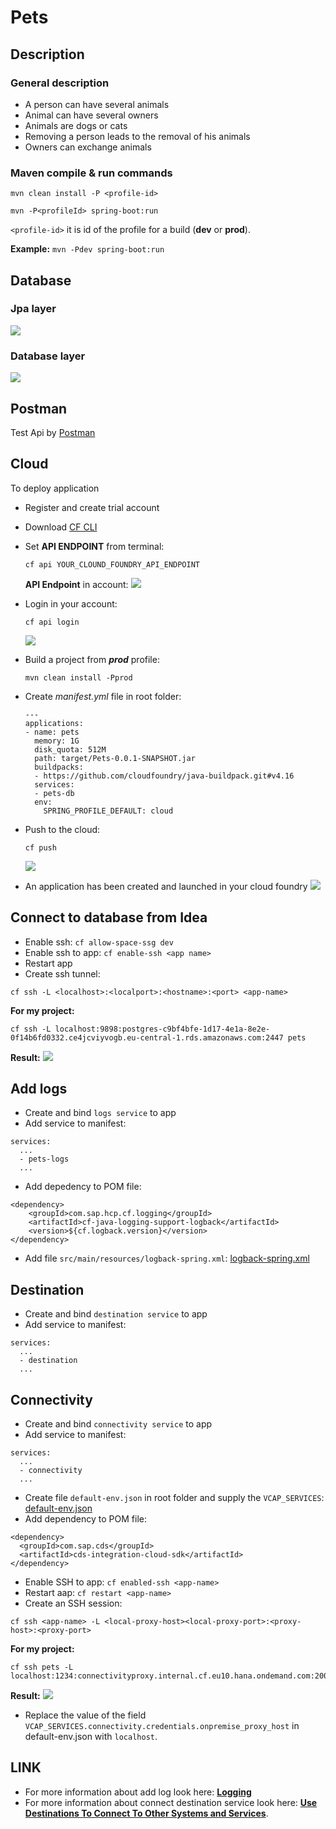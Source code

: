 # Pets

## Description

### General description

* A person can have several animals
* Animal can have several owners
* Animals are dogs or cats
* Removing a person leads to the removal of his animals
* Owners can exchange animals

### Maven compile & run commands

```
mvn clean install -P <profile-id>
```  

```
mvn -P<profileId> spring-boot:run
```  

`<profile-id>` it is id of the profile for a build (**dev** or **prod**).

**Example:** `mvn -Pdev spring-boot:run`

## Database

### Jpa layer

![](docs/img/entity.png)

### Database layer

![](docs/img/database_diagram.png)

## Postman

Test Api by [Postman](docs/postman/Pets%20api.postman_collection.json)

## Cloud

To deploy application

* Register and create trial account
* Download [CF CLI](https://docs.cloudfoundry.org/cf-cli/install-go-cli.html)
* Set **API ENDPOINT** from terminal:  
  ```
  cf api YOUR_CLOUND_FOUNDRY_API_ENDPOINT
  ``` 
  **API Endpoint** in account: ![](docs/img/api_endpoint.png)
* Login in your account:  
  ```
  cf api login
  ```
  ![](docs/img/login.png)
* Build a project from **_prod_** profile:  
  ```
  mvn clean install -Pprod
  ```
* Create _manifest.yml_ file in root folder:  
  ```
  ---
  applications:
  - name: pets
    memory: 1G
    disk_quota: 512M
    path: target/Pets-0.0.1-SNAPSHOT.jar
    buildpacks:
    - https://github.com/cloudfoundry/java-buildpack.git#v4.16
    services:
    - pets-db
    env:
      SPRING_PROFILE_DEFAULT: cloud
  ```
* Push to the cloud:  
  ```
  cf push
  ```
  ![](docs/img/push.gif)

* An application has been created and launched in your cloud foundry
![](docs/img/ondemand.com.png)
  
## Connect to database from Idea

* Enable ssh: `cf allow-space-ssg dev`
* Enable ssh to app: `cf enable-ssh <app name>`
* Restart app
* Create ssh tunnel:

```
cf ssh -L <localhost>:<localport>:<hostname>:<port> <app-name>
```
  
**For my project:** 
```
cf ssh -L localhost:9898:postgres-c9bf4bfe-1d17-4e1a-8e2e-0f14b6fd0332.ce4jcviyvogb.eu-central-1.rds.amazonaws.com:2447 pets
```
**Result:**
![](docs/img/connect%20to%20database.png)

## Add logs
* Create and bind `logs service` to app
* Add service to manifest:
```
services:
  ...
  - pets-logs
  ...
``` 
* Add depedency to POM file:
```
<dependency>
    <groupId>com.sap.hcp.cf.logging</groupId>
    <artifactId>cf-java-logging-support-logback</artifactId>
    <version>${cf.logback.version}</version>
</dependency>
```
* Add file `src/main/resources/logback-spring.xml`: [logback-spring.xml](src/main/resources/logback-spring.xml)

## Destination 
* Create and bind `destination service` to app
* Add service to manifest: 
```
services:
  ...
  - destination
  ...
```

## Connectivity

* Create and bind `connectivity service` to app
* Add service to manifest:
```
services:
  ...
  - connectivity
  ...
```
* Create file `default-env.json` in root folder and supply the `VCAP_SERVICES`: [default-env.json](default-env.json)
* Add dependency to POM file:
```
<dependency>
  <groupId>com.sap.cds</groupId>
  <artifactId>cds-integration-cloud-sdk</artifactId>
</dependency>
```

* Enable SSH to app: `cf enabled-ssh <app-name>`
* Restart aap: `cf restart <app-name>`
* Create an SSH session:

```
cf ssh <app-name> -L <local-proxy-host><local-proxy-port>:<proxy-host>:<proxy-port>
```
**For my project:**
```
cf ssh pets -L localhost:1234:connectivityproxy.internal.cf.eu10.hana.ondemand.com:20003
```

**Result:**
![](docs/img/connectivity.png)

* Replace the value of the field `VCAP_SERVICES.connectivity.credentials.onpremise_proxy_host` in default-env.json with `localhost`.


## LINK
* For more information about add log look here: [**Logging**](https://sap.github.io/cloud-sdk/docs/java/guides/logging-overview/)
* For more information about connect destination service look here: [**Use Destinations To Connect To Other Systems and Services**](https://sap.github.io/cloud-sdk/docs/java/features/connectivity/sdk-connectivity-destination-service).

